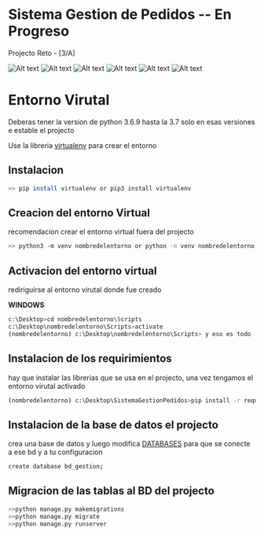 # Sistema Gestion de Pedidos -- En Progreso
Projecto Reto - [3/A]

![Alt text](https://i.imgur.com/zTVAx2u.png)
![Alt text](https://i.imgur.com/rrcRYwr.png)
![Alt text](https://i.imgur.com/yzyeorJ.png)
![Alt text](https://i.imgur.com/v4QMixK.png)
![Alt text](https://i.imgur.com/Yl54EqO.png)
![Alt text](https://i.imgur.com/v4QMixK.png)

# Entorno Virutal

Deberas tener la version de python 3.6.9 hasta la 3.7 solo en esas versiones e estable el projecto

Use la libreria  [virtualenv](https://pypi.org/project/virtualenv/) para crear el entorno
## Instalacion
```bash
>> pip install virtualenv or pip3 install virtualenv
```
## Creacion del entorno Virtual

recomendacion crear el entorno virtual fuera del projecto

```bash
>> python3 -m venv nombredelentorno or python -m venv nombredelentorno
```


## Activacion del entorno virtual

rediriguirse al entorno virutal donde fue creado

**WINDOWS**
```bash
c:\Desktop>cd nombredelentorno\Scripts
c:\Desktop\nombredelentorno\Scripts>activate
(nombredelentorno) c:\Desktop\nombredelentorno\Scripts> y eso es todo
```
## Instalacion de los requirimientos

hay que instalar las librerias que se usa en el projecto, una vez tengamos el entorno virutal activado

```bash
(nombredelentorno) c:\Desktop\SistemaGestionPedidos>pip install -r requirements.txt
```
## Instalacion de la base de datos el projecto

crea una base de datos y luego modifica [DATABASES](https://github.com/TryNeo/sistema-gestion-pedidos/blob/master/SistemaGestionPedidos/settings.py)
para que se conecte a ese bd y a tu configuracion 
```bash
create database bd_gestion;
```

## Migracion de las tablas al BD del projecto
```bash
>>python manage.py makemigrations
>>python manage.py migrate
>>python manage.py runserver
```

